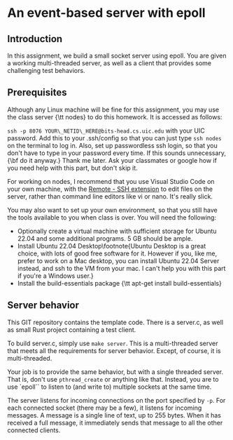 # An event-based server with epoll

## Introduction
In this assignment, we build a small socket server using epoll. 
You are given a working multi-threaded server, as well as a client that provides 
some challenging test behaviors.

## Prerequisites

Although any Linux machine will be fine for this assignment, you may use the class server {\tt nodes} to do this homework. 
It is accessed as follows:

`ssh -p 8076 YOUR\_NETID\_HERE@bits-head.cs.uic.edu` with your UIC password. Add this to your .ssh/config so that you can just type `ssh nodes` on the terminal to log in. Also, set up passwordless ssh login, so that you don't have to type in your password every time. If this sounds unnecessary, {\bf do it anyway.} Thank me later. Ask your classmates or google how if you need help with this part, but don't skip it. 

For working on nodes, I recommend that you use Visual Studio Code on your own machine, with the [Remote - SSH extension](https://code.visualstudio.com/docs/remote/ssh) to edit files on the server, rather than command line editors like vi or nano. It's really slick.

You may also want to set up your own environment, so that you still have the tools available to you when class is over. You will need the following:


- Optionally create a virtual machine with sufficient storage for Ubuntu 22.04 and some additional programs. 5 GB should be ample.
- Install Ubuntu 22.04 Desktop\footnote{Ubuntu Desktop is a great choice, with lots of good free software for it. However if you, like me, prefer to work on a Mac desktop, you can install Ubuntu 22.04 Server instead, and ssh to the VM from your mac. I can't help you with this part if you're a Windows user.}
- Install the build-essentials package {\tt apt-get install build-essentials}

## Server behavior

This GIT repository contains the template code. There is a server.c, as well as small Rust project containing a test client.

To build server.c, simply use `make server`. This is a multi-threaded server that meets
all the requirements for server behavior. Except, of course, it is multi-threaded.

Your job is to provide the same behavior, but with a single threaded server. That is,
don't use `pthread_create` or anything like that. Instead, you are to use `epoll`` to
listen to (and write to) multiple sockets at the same time. 

The server listens for incoming connections on the port specified by `-p`. 
For each connected socket (there may be a few), it listens for incoming messages.
A message is a single line of text, up to 255 bytes. 
When it has received a full message, it immediately sends that message to all the other
connected clients. 
